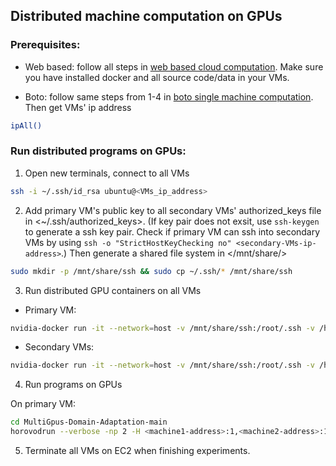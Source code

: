 ## Distributed machine computation on GPUs

### Prerequisites:
- Web based: follow all steps in [web based cloud computation](https://github.com/AI-4-atmosphere-remote-sensing/aws-automation#web-based). Make sure you have installed docker and all source code/data in your VMs.

- Boto: follow same steps from 1-4 in [boto single machine computation](https://github.com/AI-4-atmosphere-remote-sensing/aws-automation/blob/main/README.md#run-single-machine-computation). Then get VMs' ip address
```bash
ipAll()
```

### Run distributed programs on GPUs:
1. Open new terminals, connect to all VMs
```bash
ssh -i ~/.ssh/id_rsa ubuntu@<VMs_ip_address>
```

2. Add primary VM's public key to all secondary VMs' authorized_keys file in <~/.ssh/authorized_keys>. (If key pair does not exsit, use ```ssh-keygen``` to generate a ssh key pair. Check if primary VM can ssh into secondary VMs by using ```ssh -o "StrictHostKeyChecking no" <secondary-VMs-ip-address>```.) Then generate a shared file system in </mnt/share/>
```bash
sudo mkdir -p /mnt/share/ssh && sudo cp ~/.ssh/* /mnt/share/ssh
```

3. Run distributed GPU containers on all VMs
- Primary VM: 
```bash
nvidia-docker run -it --network=host -v /mnt/share/ssh:/root/.ssh -v /home/ubuntu/MultiGpus-Domain-Adaptation-main:/root/MultiGpus-Domain-Adaptation-main -v /home/ubuntu/office31:/root/office31 starlyxxx/horovod-pytorch-cuda10.1-cudnn7:latest /bin/bash
```
- Secondary VMs: 
```bash
nvidia-docker run -it --network=host -v /mnt/share/ssh:/root/.ssh -v /home/ubuntu/MultiGpus-Domain-Adaptation-main:/root/MultiGpus-Domain-Adaptation-main -v /home/ubuntu/office31:/root/office31 starlyxxx/horovod-pytorch-cuda10.1-cudnn7:latest bash -c "/usr/sbin/sshd -p 12345; sleep infinity"
```

4. Run programs on GPUs

On primary VM: 
```bash
cd MultiGpus-Domain-Adaptation-main
horovodrun --verbose -np 2 -H <machine1-address>:1,<machine2-address>:1 -p 12345 /usr/bin/python3.6 main.py --config DeepCoral/DeepCoral.yaml --data_dir ../office31 --src_domain webcam --tgt_domain amazon
```

5. Terminate all VMs on EC2 when finishing experiments.
